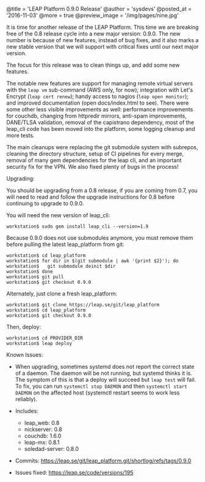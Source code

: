 @title = 'LEAP Platform 0.9.0 Release'
@author = 'sysdevs'
@posted_at = '2016-11-03'
@more = true
@preview_image = '/img/pages/nine.jpg'

It is time for another release of the LEAP Platform. This time we are breaking free of the 0.8 release cycle into a new major version: 0.9.0. The new number is because of new features, instead of bug fixes, and it also marks a new stable version that we will support with critical fixes until our next major version.

The focus for this release was to clean things up, and add some new features.

The notable new features are support for managing remote virtual servers with the `leap vm` sub-command (AWS only, for now); integration with Let's Encrypt (`leap cert renew`); handy access to nagios (`leap open monitor`); and improved documentation (open docs/index.html to see). There were some other less visible improvements as well: performance improvements for couchdb, changing from httpredir mirrors, anti-spam improvements, DANE/TLSA validation, removal of the capistrano dependency, most of the leap_cli code has been moved into the platform, some logging cleanup and more tests.

The main cleanups were replacing the git submodule system with subrepos, cleaning the directory structure, setup of CI pipelines for every merge, removal of many gem dependencies for the leap cli, and an important security fix for the VPN. We also fixed plenty of bugs in the process!

Upgrading:

You should be upgrading from a 0.8 release, if you are coming from 0.7, you will need to read and follow the upgrade instructions for 0.8 before continuing to upgrade to 0.9.0.

You will need the new version of leap_cli:

    workstation$ sudo gem install leap_cli --version=1.9

Because 0.9.0 does not use submodules anymore, you must remove them before pulling
the latest leap_platform from git:

    workstation$ cd leap_platform
    workstation$ for dir in $(git submodule | awk '{print $2}'); do
    workstation$   git submodule deinit $dir
    workstation$ done
    workstation$ git pull
    workstation$ git checkout 0.9.0

Alternately, just clone a fresh leap_platform:

    workstation$ git clone https://leap.se/git/leap_platform
    workstation$ cd leap_platform
    workstation$ git checkout 0.9.0

Then, deploy:

    workstation$ cd PROVIDER_DIR
    workstation$ leap deploy

Known Issues:

* When upgrading, sometimes systemd does not report the correct state of a daemon. The daemon will be not running, but systemd thinks it is. The symptom of this is that a deploy will succeed but `leap test` will fail. To fix, you can run `systemctl stop DAEMON` and then `systemctl start DAEMON` on the affected host (systemctl restart seems to work less reliably).

* Includes:
  * leap_web: 0.8
  * nickserver: 0.8
  * couchdb: 1.6.0
  * leap-mx: 0.8.1
  * soledad-server: 0.8.0

* Commits: https://leap.se/git/leap_platform.git/shortlog/refs/tags/0.9.0
* Issues fixed: https://leap.se/code/versions/195
